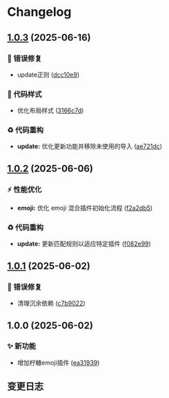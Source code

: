 # Changelog

## [1.0.3](https://github.com/CandriaJS/emojimix-plugin/compare/v1.0.2...v1.0.3) (2025-06-16)


### 🐛 错误修复

* update正则 ([dcc10e9](https://github.com/CandriaJS/emojimix-plugin/commit/dcc10e9e8aaf43a1fd944b50880b2e8426823d1c))


### 🎨 代码样式

* 优化布局样式 ([3166c7d](https://github.com/CandriaJS/emojimix-plugin/commit/3166c7d770db05032f975a78f1b432de1d8ef855))


### ♻️ 代码重构

* **update:** 优化更新功能并移除未使用的导入 ([ae721dc](https://github.com/CandriaJS/emojimix-plugin/commit/ae721dc242afe7caf063dedf62808f0ee1316c64))

## [1.0.2](https://github.com/CandriaJS/emojimix-plugin/compare/v1.0.1...v1.0.2) (2025-06-06)


### ⚡️ 性能优化

* **emoji:** 优化 emoji 混合插件初始化流程 ([f2a2db5](https://github.com/CandriaJS/emojimix-plugin/commit/f2a2db587c1e35b95f0aac0abf1938440c551750))


### ♻️ 代码重构

* **update:** 更新匹配规则以适应特定插件 ([f082e99](https://github.com/CandriaJS/emojimix-plugin/commit/f082e99111470695f7b12eb14e080002e0394627))

## [1.0.1](https://github.com/CandriaJS/emojimix-plugin/compare/v1.0.0...v1.0.1) (2025-06-02)


### 🐛 错误修复

* 清理沉余依赖 ([c7b9022](https://github.com/CandriaJS/emojimix-plugin/commit/c7b9022e4bec968703049f08b9c50fb0bfcb738c))

## 1.0.0 (2025-06-02)


### ✨ 新功能

* 增加柠糖emoji插件 ([ea31939](https://github.com/CandriaJS/emojimix-plugin/commit/ea31939cf263a95d614905b9ddfaab059299e7ac))

## 变更日志
